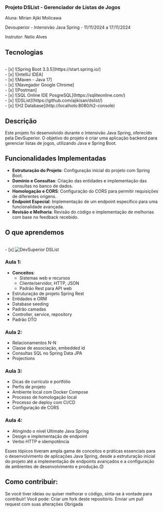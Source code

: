 ### Projeto DSList - Gerenciador de Listas de Jogos
<p>Aluna: Mirian Ajiki Molicawa </p>
<p>Devsuperior -  Intensivão Java Spring - 11/11/2024 a 17/11/2024</p>
<p>Instrutor: Nelio Alves </p>

<h2> Tecnologias </h2>
<br> - [x] ![Spring Boot 3.3.5](https://start.spring.io/)
<br> - [x] ![IntelliJ IDEA]
<br> - [x] ![Maven - Java 17]
<br> - [x] ![Navegador Google Chrome]
<br> - [x] ![Postman]
<br> - [x] ![SQL Online IDE PosgreSQL](https://sqliteonline.com/) 
<br> - [x] ![DSList](https://github.com/ajikisan/dslist/)
<br> - [x] ![H2 Database](http://localhots:8080/h2-console)

## Descrição
Este projeto foi desenvolvido durante o Intensivão Java Spring, oferecido pela DevSuperior. 
O objetivo do projeto é criar uma aplicação backend para gerenciar listas de jogos, utilizando Java e Spring Boot.


## Funcionalidades Implementadas
- **Estruturação do Projeto**: Configuração inicial do projeto com Spring Boot.
- **Domínio e Consultas**: Criação das entidades e implementação das consultas no banco de dados.
- **Homologação e CORS**: Configuração do CORS para permitir requisições de diferentes origens.
- **Endpoint Especial**: Implementação de um endpoint específico para uma funcionalidade avançada.
- **Revisão e Melhoria**: Revisão do código e implementação de melhorias com base no feedback recebido.

## O que aprendemos
<br> - [x] ![DevSuperior DSList](https://github.com/devsuperior/dslist-backend/tree/main)

### Aula 1:
- **Conceitos**:
  - Sistemas web e recursos
  - Cliente/servidor, HTTP, JSON
  - Padrão Rest para API web
- Estruturação de projeto Spring Rest
- Entidades e ORM
- Database seeding
- Padrão camadas
- Controller, service, repository
- Padrão DTO

### Aula 2:
- Relacionamentos N-N
- Classe de associação, embedded id
- Consultas SQL no Spring Data JPA
- Projections

### Aula 3:
- Dicas de currículo e portfólio
- Perfis de projeto
- Ambiente local com Docker Compose
- Processo de homologação local
- Processo de deploy com CI/CD
- Configuração de CORS

### Aula 4:
- Atingindo o nível Ultimate Java Spring
- Design e implementação de endpoint
- Verbo HTTP e idempotência

Esses tópicos tiveram ampla gama de conceitos e práticas essenciais para o desenvolvimento de aplicações Java Spring, desde a estruturação inicial do projeto
até a implementação de endpoints avançados e a configuração de ambientes de desenvolvimento e produção.😊

## Como contribuir:

Se você tiver ideias ou quiser melhorar o código, sinta-se à vontade para contribuir! 
Você pode:
Criar um fork deste repositório.
Enviar um pull request com suas alterações
Obrigada

